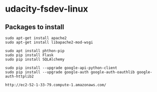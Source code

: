 # udacity-fsdev-linux

## Packages to install
```
sudo apt-get install apache2
sudo apt-get install libapache2-mod-wsgi

sudo apt install phthon-pip
sudo pip install Flask
sudo pip install SQLAlchemy

sudo pip install --upgrade google-api-python-client
sudo pip install --upgrade google-auth google-auth-oauthlib google-auth-httplib2
```


```
http://ec2-52-1-33-79.compute-1.amazonaws.com/
```
